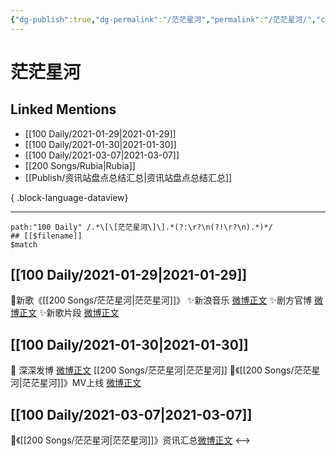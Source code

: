 ```yaml
---
{"dg-publish":true,"dg-permalink":"/茫茫星河","permalink":"/茫茫星河/","created":"2023-04-08T21:55:26.000+08:00","updated":"2023-04-10T15:55:48.000+08:00"}
---
```


# 茫茫星河

## Linked Mentions
- [[100 Daily/2021-01-29\|2021-01-29]]
- [[100 Daily/2021-01-30\|2021-01-30]]
- [[100 Daily/2021-03-07\|2021-03-07]]
- [[200 Songs/Rubia\|Rubia]]
- [[Publish/资讯站盘点总结汇总\|资讯站盘点总结汇总]]

{ .block-language-dataview}

---

```expander
path:"100 Daily" /.*\[\[茫茫星河\]\].*(?:\r?\n(?!\r?\n).*)*/
## [[$filename]]
$match
```
## [[100 Daily/2021-01-29\|2021-01-29]]
🌟新歌《[[200 Songs/茫茫星河\|茫茫星河]]》
✨新浪音乐 [微博正文](https://m.weibo.cn/6466290670/4598729036271371)
✨剧方官博 [微博正文](https://m.weibo.cn/6466290670/4598736431097750)
✨新歌片段 [微博正文](https://m.weibo.cn/6466290670/4598764670814284)
## [[100 Daily/2021-01-30\|2021-01-30]]
🌟 深深发博 [微博正文](https://m.weibo.cn/6466290670/4599034256299026) [[200 Songs/茫茫星河\|茫茫星河]]
🌟《[[200 Songs/茫茫星河\|茫茫星河]]》MV上线 [微博正文](https://m.weibo.cn/6466290670/4599007500053220)
## [[100 Daily/2021-03-07\|2021-03-07]]
🌟《[[200 Songs/茫茫星河\|茫茫星河]]》资讯汇总[微博正文](https://m.weibo.cn/6466290670/4612205432280776)
<-->
